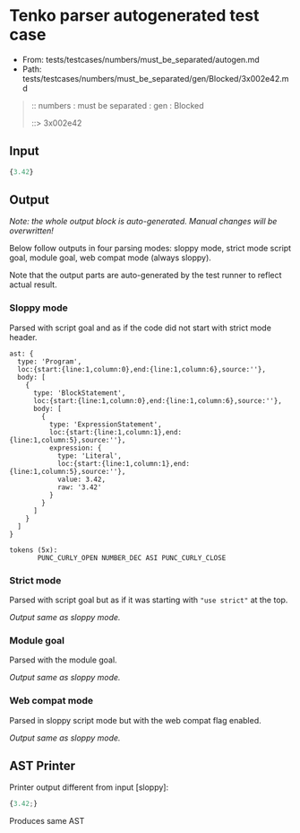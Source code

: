 # Tenko parser autogenerated test case

- From: tests/testcases/numbers/must_be_separated/autogen.md
- Path: tests/testcases/numbers/must_be_separated/gen/Blocked/3x002e42.md

> :: numbers : must be separated : gen : Blocked
>
> ::> 3x002e42

## Input


`````js
{3.42}
`````

## Output

_Note: the whole output block is auto-generated. Manual changes will be overwritten!_

Below follow outputs in four parsing modes: sloppy mode, strict mode script goal, module goal, web compat mode (always sloppy).

Note that the output parts are auto-generated by the test runner to reflect actual result.

### Sloppy mode

Parsed with script goal and as if the code did not start with strict mode header.

`````
ast: {
  type: 'Program',
  loc:{start:{line:1,column:0},end:{line:1,column:6},source:''},
  body: [
    {
      type: 'BlockStatement',
      loc:{start:{line:1,column:0},end:{line:1,column:6},source:''},
      body: [
        {
          type: 'ExpressionStatement',
          loc:{start:{line:1,column:1},end:{line:1,column:5},source:''},
          expression: {
            type: 'Literal',
            loc:{start:{line:1,column:1},end:{line:1,column:5},source:''},
            value: 3.42,
            raw: '3.42'
          }
        }
      ]
    }
  ]
}

tokens (5x):
       PUNC_CURLY_OPEN NUMBER_DEC ASI PUNC_CURLY_CLOSE
`````

### Strict mode

Parsed with script goal but as if it was starting with `"use strict"` at the top.

_Output same as sloppy mode._

### Module goal

Parsed with the module goal.

_Output same as sloppy mode._

### Web compat mode

Parsed in sloppy script mode but with the web compat flag enabled.

_Output same as sloppy mode._

## AST Printer

Printer output different from input [sloppy]:

````js
{3.42;}
````

Produces same AST
